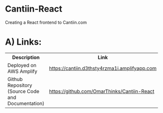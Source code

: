 # Cantiin-React
Creating a React frontend to Cantiin.com

# A) Links:

<table>
<tr>
<th>Description</th>
<th>Link</th>
</tr>
<tr>
<td>Deployed on AWS Amplify</td>
<td>
<a href="https://cantiin.d3thsty4rzma1i.amplifyapp.com" >https://cantiin.d3thsty4rzma1i.amplifyapp.com</a>
</td>

<tr>
<td>Github Repository (Source Code and Documentation)</td>
<td>
<a href="https://github.com/OmarThinks/Cantiin-React" >https://github.com/OmarThinks/Cantiin-React</a>
</td>
</tr>
</tr>
</table>


